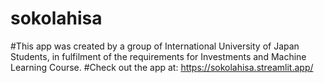 # sokolahisa
#This app was created by a group of International University of Japan Students, in fulfilment of the requirements for Investments and Machine Learning Course. 
#Check out the app at: https://sokolahisa.streamlit.app/
